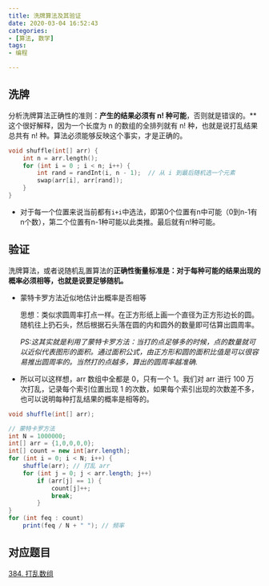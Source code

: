 ```yaml
---
title: 洗牌算法及其验证
date: 2020-03-04 16:52:43
categories:
- [算法, 数学]
tags:
- 编程

---
```




## 洗牌

分析洗牌算法正确性的准则：**产生的结果必须有 n! 种可能**，否则就是错误的。**这个很好解释，因为一个长度为 n 的数组的全排列就有 n! 种，也就是说打乱结果总共有 n! 种。算法必须能够反映这个事实，才是正确的。

```c++
void shuffle(int[] arr) {
    int n = arr.length();
    for (int i = 0 ; i < n; i++) {
        int rand = randInt(i, n - 1);  // 从 i 到最后随机选一个元素
        swap(arr[i], arr[rand]);
    }
}
```

* 对于每一个位置来说当前都有`i+i`中选法，即第0个位置有n中可能（0到n-1有n个数），第二个位置有n-1种可能以此类推。最后就有n!种可能。



## 验证

洗牌算法，或者说随机乱置算法的**正确性衡量标准是：对于每种可能的结果出现的概率必须相等，也就是说要足够随机。**

* 蒙特卡罗方法近似地估计出概率是否相等

  思想：类似求圆周率打点一样。在正方形纸上画一个直径为正方形边长的圆。随机往上扔石头，然后根据石头落在圆的内和圆外的数量即可估算出圆周率。

  *PS:这其实就是利用了蒙特卡罗方法：当打的点足够多的时候，点的数量就可以近似代表图形的面积。通过面积公式，由正方形和圆的面积比值是可以很容易推出圆周率的。当然打的点越多，算出的圆周率越准确*.

* 所以可以这样想，arr 数组中全都是 0，只有一个 1。我们对 arr 进行 100 万次打乱，记录每个索引位置出现 1 的次数，如果每个索引出现的次数差不多，也可以说明每种打乱结果的概率是相等的。

```java
void shuffle(int[] arr);

// 蒙特卡罗方法
int N = 1000000;    
int[] arr = {1,0,0,0,0};
int[] count = new int[arr.length];
for (int i = 0; i < N; i++) {
    shuffle(arr); // 打乱 arr
    for (int j = 0; j < arr.length; j++) 
        if (arr[j] == 1) {
            count[j]++;
            break;
        }
}
for (int feq : count) 
    print(feq / N + " "); // 频率
```



## 对应题目

[384. 打乱数组](https://leetcode-cn.com/problems/shuffle-an-array/)